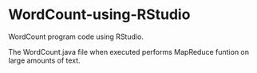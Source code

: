 # WordCount-using-RStudio
WordCount program code using RStudio.

The WordCount.java file when executed performs MapReduce funtion on large amounts of text.
